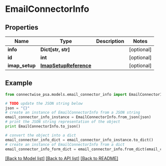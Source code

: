 # EmailConnectorInfo


## Properties
Name | Type | Description | Notes
------------ | ------------- | ------------- | -------------
**info** | **Dict[str, str]** |  | [optional] 
**id** | **int** |  | [optional] 
**imap_setup** | [**ImapSetupReference**](ImapSetupReference.md) |  | [optional] 

## Example

```python
from connectwise_psa.models.email_connector_info import EmailConnectorInfo

# TODO update the JSON string below
json = "{}"
# create an instance of EmailConnectorInfo from a JSON string
email_connector_info_instance = EmailConnectorInfo.from_json(json)
# print the JSON string representation of the object
print EmailConnectorInfo.to_json()

# convert the object into a dict
email_connector_info_dict = email_connector_info_instance.to_dict()
# create an instance of EmailConnectorInfo from a dict
email_connector_info_form_dict = email_connector_info.from_dict(email_connector_info_dict)
```
[[Back to Model list]](../README.md#documentation-for-models) [[Back to API list]](../README.md#documentation-for-api-endpoints) [[Back to README]](../README.md)


